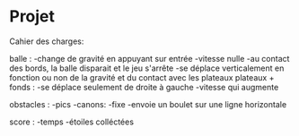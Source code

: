 # Projet

Cahier des charges:


balle : -change de gravité en appuyant sur entrée
        -vitesse nulle
        -au contact des bords, la balle disparait et le jeu s'arrête
        -se déplace verticalement en fonction ou non de la gravité et du contact avec les plateaux
plateaux + fonds : -se déplace seulement de droite à gauche
                   -vitesse qui augmente
                   
obstacles : -pics
            -canons: -fixe
                     -envoie un boulet sur une ligne horizontale
                     
score : -temps
        -étoiles colléctées
                     
                
        
